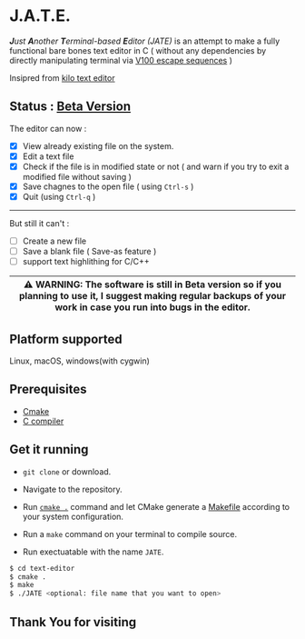 # J.A.T.E.
_**J**ust **A**nother **T**erminal-based **E**ditor (JATE)_ is an attempt to make a fully functional bare bones text editor in C ( without any dependencies by directly manipulating terminal via [V100 escape sequences](https://vt100.net/docs/vt100-ug/chapter3.html) )

Insipred from [kilo text editor](https://github.com/antirez/kilo)

## Status : [Beta Version](https://github.com/Arsenic-ATG/Text-Editor/releases)

The editor can now :
- [x] View already existing file on the system. 
- [x] Edit a text file
- [x] Check if the file is in modified state or not ( and warn if you try to exit a modified file without saving )
- [x] Save chagnes to the open file ( using `Ctrl-s` )
- [x] Quit (using `Ctrl-q` )

---

But still it can't :
- [ ] Create a new file
- [ ] Save a blank file ( Save-as feature )
- [ ] support text highlithing for C/C++

| **⚠️ WARNING:** The software is still in Beta version so if you planning to use it, I suggest making regular backups of your work in case you run into bugs in the editor.|
| --- |

## Platform supported 
Linux, macOS, windows(with cygwin)

## Prerequisites

- [Cmake](https://cmake.org)
- [C compiler](https://en.wikipedia.org/wiki/Compiler)

## Get it running 

- `git clone` or download.

- Navigate to the repository.

- Run [`cmake .`](https://cmake.org/cmake/help/latest/manual/cmake.1.html) command and let CMake generate a [Makefile](https://en.wikipedia.org/wiki/Make_(software)) according to your system configuration.

- Run a `make` command on your terminal to compile source.

- Run exectuatable with the name `JATE`.

```bash
$ cd text-editor
$ cmake .
$ make
$ ./JATE <optional: file name that you want to open>
```

## Thank You for visiting 
